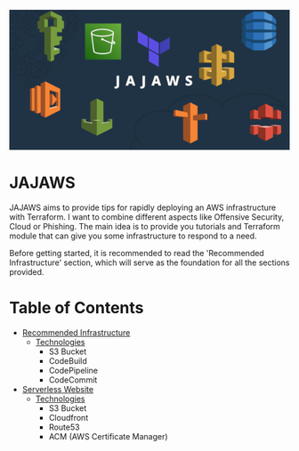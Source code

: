 ![Logo](./img/JAJAWS.png)

# JAJAWS

JAJAWS aims to provide tips for rapidly deploying an AWS infrastructure with Terraform. I want to combine different aspects like Offensive Security, Cloud or Phishing. The main idea is to provide you tutorials and Terraform module that can give you some infrastructure to respond to a need.

Before getting started, it is recommended to read the 'Recommended Infrastructure' section, which will serve as the foundation for all the sections provided.

Table of Contents
=================

- [Recommended Infrastructure](Installation/README.md#recommended-infrastructure)
  - [Technologies](Installation/README.md#technologies)
    - S3 Bucket
    - CodeBuild
    - CodePipeline
    - CodeCommit
- [Serverless Website](Serverless%20Website/README.md#serverless-website)
  - [Technologies](Serverless%20Website/README.md#technologies)
    - S3 Bucket
    - Cloudfront
    - Route53
    - ACM (AWS Certificate Manager)
